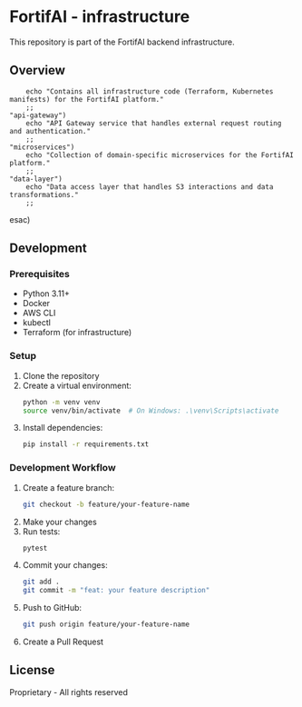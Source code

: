 # FortifAI - infrastructure

This repository is part of the FortifAI backend infrastructure.

## Overview


        echo "Contains all infrastructure code (Terraform, Kubernetes manifests) for the FortifAI platform."
        ;;
    "api-gateway")
        echo "API Gateway service that handles external request routing and authentication."
        ;;
    "microservices")
        echo "Collection of domain-specific microservices for the FortifAI platform."
        ;;
    "data-layer")
        echo "Data access layer that handles S3 interactions and data transformations."
        ;;
esac)

## Development

### Prerequisites

- Python 3.11+
- Docker
- AWS CLI
- kubectl
- Terraform (for infrastructure)

### Setup

1. Clone the repository
2. Create a virtual environment:
   ```bash
   python -m venv venv
   source venv/bin/activate  # On Windows: .\venv\Scripts\activate
   ```
3. Install dependencies:
   ```bash
   pip install -r requirements.txt
   ```

### Development Workflow

1. Create a feature branch:
   ```bash
   git checkout -b feature/your-feature-name
   ```
2. Make your changes
3. Run tests:
   ```bash
   pytest
   ```
4. Commit your changes:
   ```bash
   git add .
   git commit -m "feat: your feature description"
   ```
5. Push to GitHub:
   ```bash
   git push origin feature/your-feature-name
   ```
6. Create a Pull Request

## License

Proprietary - All rights reserved
